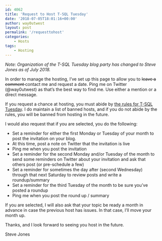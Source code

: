 ```yaml
---
id: 4062
title: 'Request to Host T-SQL Tuesday'
date: '2018-07-05T18:01:16+00:00'
author: way0utwest
layout: post
permalink: '/requesttohost'
categories:
    - Hosts
tags:
    - Hosting
---
```


*Note: Organization of the T-SQL Tuesday blog party has changed to Steve Jones as of July 2018.*

In order to manage the hosting, I’ve set up this page to allow you to <del>leave a comment </del> contact me and request a date. Ping me on Twitter (@way0utwest) as that’s the best way to find me. Use either a mention or a direct message.

If you request a chance at hosting, you must abide by [the rules for T-SQL Tuesday](http://tsqltuesday.com/?page_id=3363&preview=true). I do maintain a list of banned hosts, and if you do not abide by the rules, you will be banned from hosting in the future.

I would also request that if you are selected, you do the following:

- Set a reminder for either the first Monday or Tuesday of your month to post the invitation on your blog.
- At this time, post a note on Twitter that the invitation is live
- Ping me when you post the invitation
- Set a reminder for the second Monday and/or Tuesday of the month to send some reminders on Twitter about your invitation and ask that others post (or pre-schedule a few)
- Set a reminder for sometimes the day after (second Wednesday) through that next Saturday to review posts and write a roundup/summary
- Set a reminder for the third Tuesday of the month to be sure you’ve posted a roundup
- Ping me when you post the round up / summary

If you are selected, I will also ask that your topic be ready a month in advance in case the previous host has issues. In that case, I’ll move your month up.

Thanks, and I look forward to seeing you host in the future.

Steve Jones